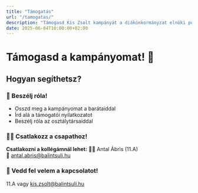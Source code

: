 ```yaml
---
title: "Támogatás"
url: "/tamogatas/"
description: "Támogasd Kis Zsolt kampányát a diákönkormányzat elnöki posztjáért"
date: 2025-06-04T10:00:00+02:00
---
```


# Támogasd a kampányomat! 🤝

## Hogyan segíthetsz?

### 💬 Beszélj róla!
- Osszd meg a kampányomat a barátaiddal
- Írd alá a támogatói nyilatkozatot
- Beszélj róla az osztálytársaiddal

### 🙋‍♀️ Csatlakozz a csapathoz!

**Csatlakozni a kollégámnál lehet:**
👨‍🎓 Antal Ábris (11.A)  
📧 antal.abris@balintsuli.hu

### 📧 Vedd fel velem a kapcsolatot!
11.A vagy kis.zsolt@balintsuli.hu